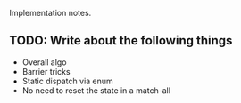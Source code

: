 Implementation notes.
## TODO: Write about the following things
- Overall algo
- Barrier tricks
- Static dispatch via enum
- No need to reset the state in a match-all

